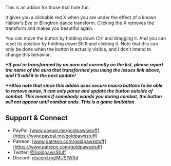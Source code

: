 This is an addon for those that hate fun. 

It gives you a clickable red X when you are under the effect of a known Hallow's Eve or Blingtron dance transform. Clicking the X removes the transform and makes you beautiful again. 

You can move the button by holding down Ctrl and dragging it. And you can reset its position by holding down Shift and clicking it. Note that this can only be done when the button is actually visible, and I don't intend to change this behavior. 

***\*If you're transformed by an aura not currently on the list, please report the name of the aura that transformed you using the issues link above, and I'll add it in the next update!***

***\*\*Also note that since this addon uses secure macro buttons to be able to remove auras, it can only parse and update the button outside of combat. This means if somebody wands you during combat, the button will not appear until combat ends. This is a game limitation.***

## **Support & Connect**
* PayPal: [www.paypal.me/goldpawsstuff](https://www.paypal.me/goldpawsstuff)  
* Patreon: [www.patreon.com/goldpawsstuff](https://www.patreon.com/goldpawsstuff)  
* Twitter: [@GoldpawsStuff](https://twitter.com/goldpawsstuff)  
* Discord: [discord.gg/MUSfWXd](https://discord.gg/MUSfWXd)  
